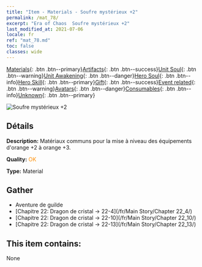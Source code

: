 ```yaml
---
title: "Item - Materials - Soufre mystérieux +2"
permalink: /mat_78/
excerpt: "Era of Chaos  Soufre mystérieux +2"
last_modified_at: 2021-07-06
locale: fr
ref: "mat_78.md"
toc: false
classes: wide
---
```

 [Materials](/ItemsFR/){: .btn .btn--primary}[Artifacts](/ItemsFR/Artifacts/){: .btn .btn--success}[Unit Soul](/ItemsFR/UnitSoul/){: .btn .btn--warning}[Unit Awakening](/ItemsFR/UnitAwakening/){: .btn .btn--danger}[Hero Soul](/ItemsFR/HeroSoul/){: .btn .btn--info}[Hero Skill](/ItemsFR/HeroSkill/){: .btn .btn--primary}[Gift](/ItemsFR/Gift/){: .btn .btn--success}[Event related](/ItemsFR/Events/){: .btn .btn--warning}[Avatars](/ItemsFR/Avatars/){: .btn .btn--danger}[Consumables](/ItemsFR/Consumables/){: .btn .btn--info}[Unknown](/ItemsFR/Unknown/){: .btn .btn--primary}

 ![Soufre mystérieux +2](/images/t/i_cailiao_liuhuang3.png)

## Détails
 **Description:** Matériaux communs pour la mise à niveau des équipements d'orange +2 à orange +3.

 **Quality:** <span style="color: #FF8C00">OK</span>

 **Type:** Material

## Gather

*    Aventure de guilde 
*    [Chapitre 22: Dragon de cristal -> 22-4](/fr/Main Story/Chapter 22_4/) 
*    [Chapitre 22: Dragon de cristal -> 22-10](/fr/Main Story/Chapter 22_10/) 
*    [Chapitre 22: Dragon de cristal -> 22-13](/fr/Main Story/Chapter 22_13/) 

## This item contains:

  None

